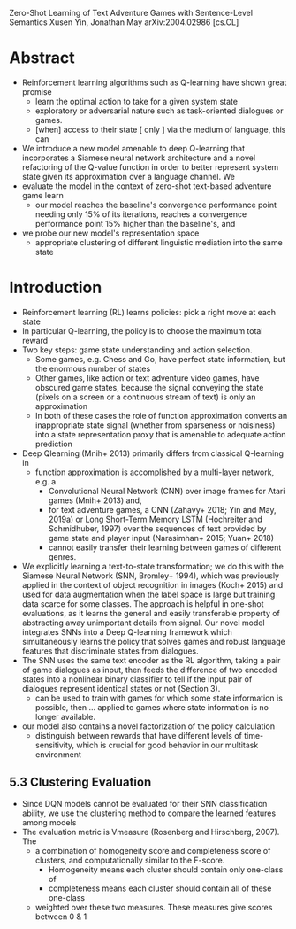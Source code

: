 Zero-Shot Learning of Text Adventure Games with Sentence-Level Semantics
Xusen Yin, Jonathan May
arXiv:2004.02986 [cs.CL]

# Abstract

* Reinforcement learning algorithms such as Q-learning have shown great promise
  * learn the optimal action to take for a given system state
  * exploratory or adversarial nature such as task-oriented dialogues or games.
  * [when] access to their state [ only ] via the medium of language, this can
* We introduce a new model amenable to deep Q-learning that incorporates a
  Siamese neural network architecture and 
  a novel refactoring of the Q-value function in order to better represent
  system state given its approximation over a language channel. We 
* evaluate the model in the context of zero-shot text-based adventure game learn
  * our model reaches the baseline's convergence performance point needing only
    15% of its iterations, 
    reaches a convergence performance point 15% higher than the baseline's, and
* we probe our new model's representation space
  * appropriate clustering of different linguistic mediation 
    into the same state

# Introduction

* Reinforcement learning (RL) learns policies: pick a right move at each state
* In particular Q-learning, the policy is to choose the maximum total reward
* Two key steps: game state understanding and action selection. 
  * Some games, e.g. Chess and Go, have perfect state information, 
    but the enormous number of states 
  * Other games, like action or text adventure video games, have 
    obscured game states, because the signal conveying the state (pixels on a
    screen or a continuous stream of text) is only an approximation
  * In both of these cases the role of function approximation converts an
    inappropriate state signal (whether from sparseness or noisiness) into a
    state representation proxy that is amenable to adequate action prediction
* Deep Qlearning (Mnih+ 2013) primarily differs from classical Q-learning in
  * function approximation is accomplished by a multi-layer network, e.g. a
    * Convolutional Neural Network (CNN) over image frames for Atari games
      (Mnih+ 2013) and, 
    * for text adventure games, a CNN (Zahavy+ 2018; Yin and May, 2019a) or
      Long Short-Term Memory LSTM (Hochreiter and Schmidhuber, 1997) over the
      sequences of text provided by game state and player input (Narasimhan+
      2015; Yuan+ 2018)
    * cannot easily transfer their learning between games of different genres.
* We explicitly learning a text-to-state transformation; we do this with the
  Siamese Neural Network (SNN, Bromley+ 1994), which was previously applied in
  the context of object recognition in images (Koch+ 2015) and used for data
  augmentation when the label space is large but training data scarce for some
  classes. The approach is helpful in one-shot evaluations, as it learns the
  general and easily transferable property of abstracting away unimportant
  details from signal. Our novel model integrates SNNs into a Deep Q-learning
  framework which simultaneously learns the policy that solves games and robust
  language features that discriminate states from dialogues. 
* The SNN uses the same text encoder as the RL algorithm, 
  taking a pair of game dialogues as input, then 
  feeds the difference of two encoded states into a nonlinear binary classifier
  to tell if the input pair of dialogues represent identical states or not
  (Section 3). 
  * can be used to train with games for which some state information is
    possible, 
    then ... applied to games where state information is no longer available.
* our model also contains a novel factorization of the policy calculation
  * distinguish between rewards that have different levels of time-sensitivity,
    which is crucial for good behavior in our multitask environment 

## 5.3 Clustering Evaluation

* Since DQN models cannot be evaluated for their SNN classification ability, 
  we use the clustering method to compare the learned features among models 
* The evaluation metric is Vmeasure (Rosenberg and Hirschberg, 2007). The
  * a combination of homogeneity score and completeness score of clusters, and
    computationally similar to the F-score. 
    * Homogeneity means each cluster should contain only one-class of
    * completeness means each cluster should contain all of these one-class
  * weighted over these two measures. These measures give scores between 0 & 1
